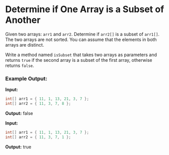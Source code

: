 # Determine if One Array is a Subset of Another

Given two arrays: `arr1` and `arr2`. Determine if `arr2[]` is a subset of `arr1[]`. The two arrays are not sorted. You can assume that the elements in both arrays are distinct.

Write a method named `isSubset` that takes two arrays as parameters and returns `true` if the second array is a subset of the first array, otherwise returns `false`.

### Example Output:

**Input:**

```java
int[] arr1 = { 11, 1, 13, 21, 3, 7 };
int[] arr2 = { 11, 3, 7, 8 };
```
**Output:** false

**Input:**

```java
int[] arr1 = { 11, 1, 13, 21, 3, 7 };
int[] arr2 = { 11, 3, 7, 1 };
```
**Output:** true